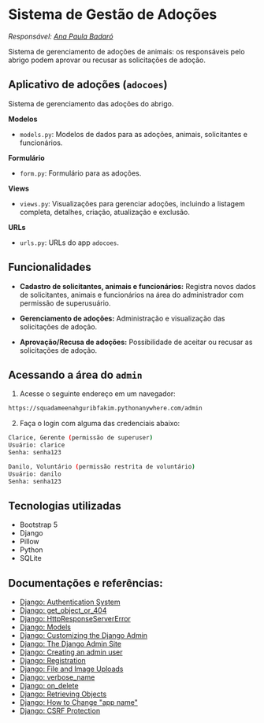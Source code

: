 # Sistema de Gestão de Adoções
_Responsável: [Ana Paula Badaró](https://github.com/quasiEvil)_

Sistema de gerenciamento de adoções de animais: os responsáveis pelo abrigo podem aprovar ou recusar as solicitações de adoção.

## Aplicativo de adoções (`adocoes`)
Sistema de gerenciamento das adoções do abrigo.

**Modelos**
- `models.py`: Modelos de dados para as adoções, animais, solicitantes e funcionários.

**Formulário**
- `form.py`: Formulário para as adoções.

**Views**
- `views.py`: Visualizações para gerenciar adoções, incluindo a listagem completa, detalhes, criação, atualização e exclusão.

**URLs**
- `urls.py`: URLs do app `adocoes`.

## Funcionalidades
- **Cadastro de solicitantes, animais e funcionários:** Registra novos dados de solicitantes, animais e funcionários na área do administrador com permissão de superusuário.

- **Gerenciamento de adoções:** Administração e visualização das solicitações de adoção.

- **Aprovação/Recusa de adoções:** Possibilidade de aceitar ou recusar as solicitações de adoção.

## Acessando a área do `admin`
1. Acesse o seguinte endereço em um navegador:
``` bash
https://squadameenahguribfakim.pythonanywhere.com/admin
```

2. Faça o login com alguma das credenciais abaixo:
``` bash
Clarice, Gerente (permissão de superuser)
Usuário: clarice
Senha: senha123
```

``` bash
Danilo, Voluntário (permissão restrita de voluntário)
Usuário: danilo
Senha: senha123
```

## Tecnologias utilizadas
- Bootstrap 5
- Django
- Pillow
- Python
- SQLite

## Documentações e referências:
- [Django: Authentication System](https://docs.djangoproject.com/en/3.1/topics/auth/default/#module-django.contrib.auth.views)
- [Django: get_object_or_404](https://docs.djangoproject.com/en/5.0/topics/http/shortcuts/#get-object-or-404)
- [Django: HttpResponseServerError](https://docs.djangoproject.com/en/5.0/ref/request-response/#django.http.HttpResponse)
- [Django: Models](https://docs.djangoproject.com/en/3.1/topics/db/models/)
- [Django: Customizing the Django Admin](https://earthly.dev/blog/customize-django-admin-site/)
- [Django: The Django Admin Site](https://docs.djangoproject.com/en/5.0/ref/contrib/admin/)
- [Django: Creating an admin user](https://docs.djangoproject.com/en/1.8/intro/tutorial02/)
- [Django: Registration](https://www.pythontutorial.net/django-tutorial/django-registration/)
- [Django: File and Image Uploads](https://learndjango.com/tutorials/django-file-and-image-uploads-tutorial)
- [Django: verbose_name](https://www.geeksforgeeks.org/verbose_name-django-built-in-field-validation/)
- [Django: on_delete](https://docs.djangoproject.com/en/5.0/ref/models/fields/#django.db.models.ForeignKey.on_delete)
- [Django: Retrieving Objects](https://docs.djangoproject.com/en/5.0/topics/db/queries/#retrieving-objects)
- [Django: How to Change "app name"](https://stackoverflow.com/questions/26972625/how-to-change-app-name-in-django-admin)
- [Django: CSRF Protection](https://docs.djangoproject.com/en/5.0/ref/csrf/)

